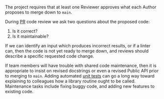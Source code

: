 The project requires that at least one Reviewer approves what
each Author proposes to merge down to `main`.

During
[PR](https://en.wikipedia.org/wiki/Distributed_version_control#Pull_requests)
code review we ask two questions about the proposed code:

1. Is it correct?
2. Is it maintainable?

If we can identify an input which produces incorrect results,
or if a linter can, then the code is not yet ready to merge down,
and reviews should describe a specific requested code change.

If team members will have trouble with shared code maintenance,
then it is appropriate to insist on revised docstrings or
even a revised Public API prior to merging to `main`.
Adding automated
[unit tests](https://docs.python.org/3/library/unittest.html#unittest.TestCase)
can go a long way toward explaining to colleagues how
a library routine ought to be called.
Maintenance tasks include fixing buggy code,
and adding new features to existing code.
